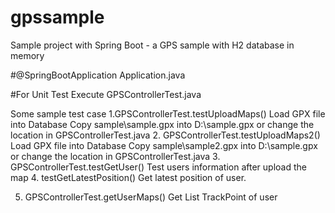 # gpssample
Sample project with Spring Boot - a GPS sample with H2 database in memory

#@SpringBootApplication Application.java

#For Unit Test 
Execute GPSControllerTest.java

Some sample test case
1.GPSControllerTest.testUploadMaps() 
	Load GPX file into Database 
   Copy sample\sample.gpx into D:\\sample.gpx  or change the location in GPSControllerTest.java
2. GPSControllerTest.testUploadMaps2() 
	Load GPX file into Database 
    Copy sample\sample2.gpx into D:\\sample.gpx  or change the location in GPSControllerTest.java
3. GPSControllerTest.testGetUser()
	Test users information after upload the map
4. testGetLatestPosition()
   Get latest position of user.

5. GPSControllerTest.getUserMaps()
Get List TrackPoint of user   


